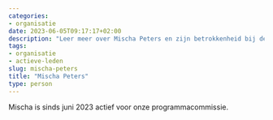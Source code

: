 ```yaml
---
categories:
- organisatie
date: 2023-06-05T09:17:17+02:00
description: "Leer meer over Mischa Peters en zijn betrokkenheid bij de NLUUG, de vereniging van open systemen en open standaarden"
tags:
- organisatie
- actieve-leden
slug: mischa-peters
title: "Mischa Peters"
type: person
---
```


Mischa is sinds juni 2023 actief voor onze programmacommissie.
